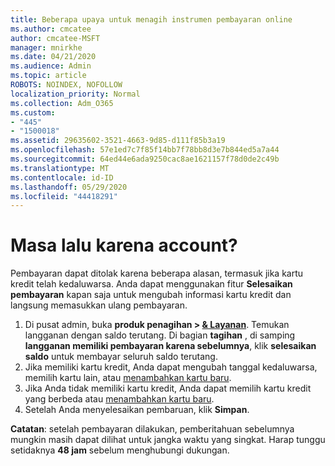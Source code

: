 ```yaml
---
title: Beberapa upaya untuk menagih instrumen pembayaran online
ms.author: cmcatee
author: cmcatee-MSFT
manager: mnirkhe
ms.date: 04/21/2020
ms.audience: Admin
ms.topic: article
ROBOTS: NOINDEX, NOFOLLOW
localization_priority: Normal
ms.collection: Adm_O365
ms.custom:
- "445"
- "1500018"
ms.assetid: 29635602-3521-4663-9d85-d111f85b3a19
ms.openlocfilehash: 57e1ed7c7f85f14bb7f78bb8d3e7b844ed5a7a44
ms.sourcegitcommit: 64ed44e6ada9250cac8ae1621157f78d0de2c49b
ms.translationtype: MT
ms.contentlocale: id-ID
ms.lasthandoff: 05/29/2020
ms.locfileid: "44418291"
---
```

# <a name="past-due-account"></a>Masa lalu karena account?

Pembayaran dapat ditolak karena beberapa alasan, termasuk jika kartu kredit telah kedaluwarsa. Anda dapat menggunakan fitur **Selesaikan pembayaran** kapan saja untuk mengubah informasi kartu kredit dan langsung memasukkan ulang pembayaran.

1. Di pusat admin, buka **produk penagihan > [& Layanan](https://go.microsoft.com/fwlink/p/?linkid=842054)**.
Temukan langganan dengan saldo terutang. Di bagian **tagihan** , di samping **langganan memiliki pembayaran karena sebelumnya**, klik **selesaikan saldo** untuk membayar seluruh saldo terutang.
2. Jika memiliki kartu kredit, Anda dapat mengubah tanggal kedaluwarsa, memilih kartu lain, atau [menambahkan kartu baru](https://docs.microsoft.com/microsoft-365/commerce/billing-and-payments/manage-payment-methods?view=o365-worldwide).
3. Jika Anda tidak memiliki kartu kredit, Anda dapat memilih kartu kredit yang berbeda atau [menambahkan kartu baru](https://docs.microsoft.com/microsoft-365/commerce/billing-and-payments/manage-payment-methods?view=o365-worldwide).
4. Setelah Anda menyelesaikan pembaruan, klik **Simpan**.

**Catatan**: setelah pembayaran dilakukan, pemberitahuan sebelumnya mungkin masih dapat dilihat untuk jangka waktu yang singkat. Harap tunggu setidaknya **48 jam** sebelum menghubungi dukungan.
